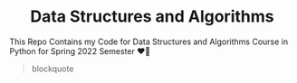 <h1 align="center">Data Structures and Algorithms</h1> 
This Repo Contains my Code for Data Structures and Algorithms Course in Python for Spring 2022 Semester ❤️🦄


> blockquote
